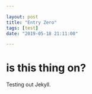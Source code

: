 ```yaml
---

layout: post
title: "Entry Zero"
tags: [test]
date: "2019-05-18 21:11:00"

---
```


# is this thing on?

Testing out Jekyll.